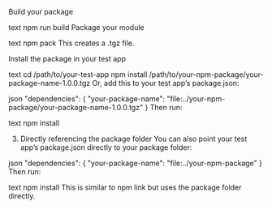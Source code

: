 Build your package

text
npm run build
Package your module

text
npm pack
This creates a .tgz file.

Install the package in your test app

text
cd /path/to/your-test-app
npm install /path/to/your-npm-package/your-package-name-1.0.0.tgz
Or, add this to your test app’s package.json:

json
"dependencies": {
"your-package-name": "file:../your-npm-package/your-package-name-1.0.0.tgz"
}
Then run:

text
npm install

3. Directly referencing the package folder
   You can also point your test app’s package.json directly to your package folder:

json
"dependencies": {
"your-package-name": "file:../your-npm-package"
}
Then run:

text
npm install
This is similar to npm link but uses the package folder directly.
